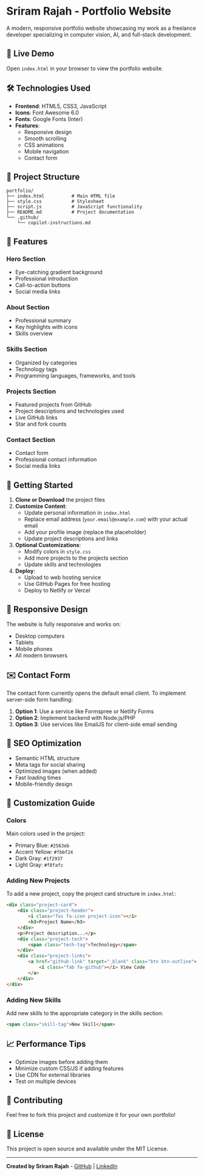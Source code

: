 # Sriram Rajah - Portfolio Website

A modern, responsive portfolio website showcasing my work as a freelance developer specializing in computer vision, AI, and full-stack development.

## 🚀 Live Demo

Open `index.html` in your browser to view the portfolio website.

## 🛠️ Technologies Used

- **Frontend**: HTML5, CSS3, JavaScript
- **Icons**: Font Awesome 6.0
- **Fonts**: Google Fonts (Inter)
- **Features**: 
  - Responsive design
  - Smooth scrolling
  - CSS animations
  - Mobile navigation
  - Contact form

## 📁 Project Structure

```
portfolio/
├── index.html          # Main HTML file
├── style.css           # Stylesheet
├── script.js           # JavaScript functionality
├── README.md           # Project documentation
└── .github/
    └── copilot-instructions.md
```

## 🎨 Features

### Hero Section
- Eye-catching gradient background
- Professional introduction
- Call-to-action buttons
- Social media links

### About Section
- Professional summary
- Key highlights with icons
- Skills overview

### Skills Section
- Organized by categories
- Technology tags
- Programming languages, frameworks, and tools

### Projects Section
- Featured projects from GitHub
- Project descriptions and technologies used
- Live GitHub links
- Star and fork counts

### Contact Section
- Contact form
- Professional contact information
- Social media links

## 🚀 Getting Started

1. **Clone or Download** the project files
2. **Customize Content**:
   - Update personal information in `index.html`
   - Replace email address (`your.email@example.com`) with your actual email
   - Add your profile image (replace the placeholder)
   - Update project descriptions and links
3. **Optional Customizations**:
   - Modify colors in `style.css`
   - Add more projects to the projects section
   - Update skills and technologies
4. **Deploy**:
   - Upload to web hosting service
   - Use GitHub Pages for free hosting
   - Deploy to Netlify or Vercel

## 📱 Responsive Design

The website is fully responsive and works on:
- Desktop computers
- Tablets
- Mobile phones
- All modern browsers

## ✉️ Contact Form

The contact form currently opens the default email client. To implement server-side form handling:

1. **Option 1**: Use a service like Formspree or Netlify Forms
2. **Option 2**: Implement backend with Node.js/PHP
3. **Option 3**: Use services like EmailJS for client-side email sending

## 🎯 SEO Optimization

- Semantic HTML structure
- Meta tags for social sharing
- Optimized images (when added)
- Fast loading times
- Mobile-friendly design

## 🔧 Customization Guide

### Colors
Main colors used in the project:
- Primary Blue: `#2563eb`
- Accent Yellow: `#fbbf24`
- Dark Gray: `#1f2937`
- Light Gray: `#f8fafc`

### Adding New Projects
To add a new project, copy the project card structure in `index.html`:

```html
<div class="project-card">
    <div class="project-header">
        <i class="fas fa-icon project-icon"></i>
        <h3>Project Name</h3>
    </div>
    <p>Project description...</p>
    <div class="project-tech">
        <span class="tech-tag">Technology</span>
    </div>
    <div class="project-links">
        <a href="github-link" target="_blank" class="btn btn-outline">
            <i class="fab fa-github"></i> View Code
        </a>
    </div>
</div>
```

### Adding New Skills
Add new skills to the appropriate category in the skills section:

```html
<span class="skill-tag">New Skill</span>
```

## 📈 Performance Tips

- Optimize images before adding them
- Minimize custom CSS/JS if adding features
- Use CDN for external libraries
- Test on multiple devices

## 🤝 Contributing

Feel free to fork this project and customize it for your own portfolio!

## 📄 License

This project is open source and available under the MIT License.

---

**Created by Sriram Rajah** - [GitHub](https://github.com/sriram251) | [LinkedIn](https://www.linkedin.com/in/sriram-rajah-82708b185)
